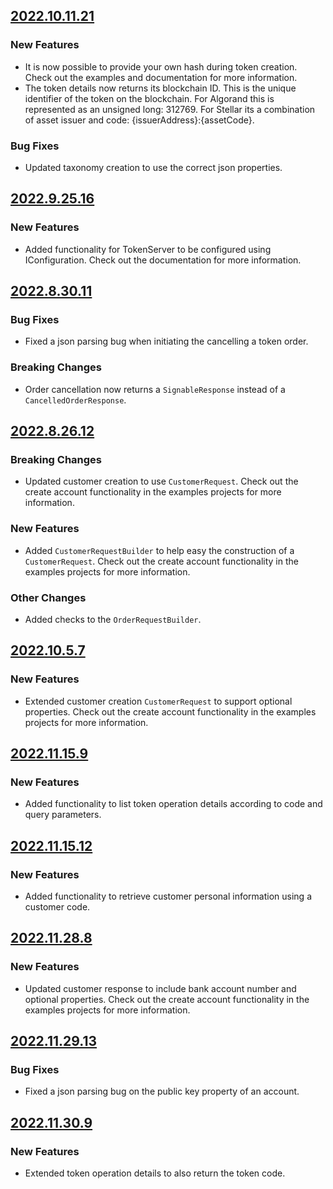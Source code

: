 ## [2022.10.11.21](https://gitlab.com/quantoz-public/nexus-sdk-dotnet/-/packages/9847275)

### New Features
* It is now possible to provide your own hash during token creation. Check out the examples and documentation for more information. 
* The token details now returns its blockchain ID. This is the unique identifier of the token on the blockchain. For Algorand this is represented as an unsigned long: 312769. For Stellar its a combination of asset issuer and code: {issuerAddress}:{assetCode}.

### Bug Fixes
* Updated taxonomy creation to use the correct json properties.

## [2022.9.25.16](https://gitlab.com/quantoz-public/nexus-sdk-dotnet/-/packages/9474509)

### New Features
* Added functionality for TokenServer to be configured using IConfiguration. Check out the documentation for more
information.


## [2022.8.30.11](https://gitlab.com/quantoz-public/nexus-sdk-dotnet/-/packages/8923295)

### Bug Fixes
* Fixed a json parsing bug when initiating the cancelling a token order.

### Breaking Changes
* Order cancellation now returns a `SignableResponse` instead of a `CancelledOrderResponse`.

## [2022.8.26.12](https://gitlab.com/quantoz-public/nexus-sdk-dotnet/-/packages/8862706)

### Breaking Changes
* Updated customer creation to use `CustomerRequest`. Check out the create account functionality in the examples projects for more information.

### New Features
* Added `CustomerRequestBuilder` to help easy the construction of a `CustomerRequest`. Check out the create account functionality in the examples projects for more information.

### Other Changes
* Added checks to the `OrderRequestBuilder`.


## [2022.10.5.7](https://gitlab.com/quantoz-public/nexus-sdk-dotnet/-/packages/9699238)

### New Features
* Extended customer creation `CustomerRequest` to support optional properties. Check out the create account functionality in the examples projects for more information.

## [2022.11.15.9](https://gitlab.com/quantoz-public/nexus-sdk-dotnet/-/packages/10632663)

### New Features
* Added functionality to list token operation details according to code and query parameters.

## [2022.11.15.12](https://gitlab.com/quantoz-public/nexus-sdk-dotnet/-/packages/10637406)

### New Features
* Added functionality to retrieve customer personal information using a customer code.

## [2022.11.28.8](https://gitlab.com/quantoz-public/nexus-sdk-dotnet/-/packages/11015559)

### New Features
* Updated customer response to include bank account number and optional properties. Check out the create account functionality in the examples projects for more information.

## [2022.11.29.13](https://gitlab.com/quantoz-public/nexus-sdk-dotnet/-/packages/11055409)

### Bug Fixes
* Fixed a json parsing bug on the public key property of an account.

## [2022.11.30.9](https://gitlab.com/quantoz-public/nexus-sdk-dotnet/-/packages/11076658)

### New Features
* Extended token operation details to also return the token code.

